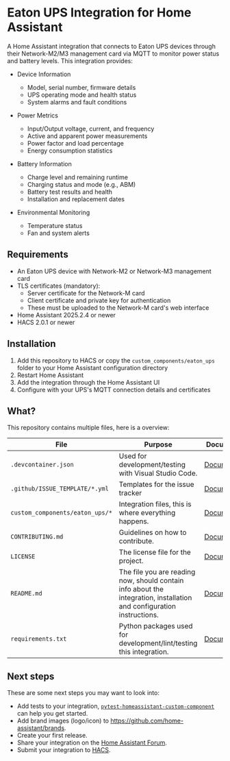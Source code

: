 # Eaton UPS Integration for Home Assistant

A Home Assistant integration that connects to Eaton UPS devices through their Network-M2/M3 management card via MQTT to monitor power status and battery levels. This integration provides:

- Device Information
  - Model, serial number, firmware details
  - UPS operating mode and health status
  - System alarms and fault conditions

- Power Metrics
  - Input/Output voltage, current, and frequency
  - Active and apparent power measurements
  - Power factor and load percentage
  - Energy consumption statistics

- Battery Information
  - Charge level and remaining runtime
  - Charging status and mode (e.g., ABM)
  - Battery test results and health
  - Installation and replacement dates

- Environmental Monitoring
  - Temperature status
  - Fan and system alerts

## Requirements

- An Eaton UPS device with Network-M2 or Network-M3 management card
- TLS certificates (mandatory):
  - Server certificate for the Network-M card
  - Client certificate and private key for authentication
  - These must be uploaded to the Network-M card's web interface
- Home Assistant 2025.2.4 or newer
- HACS 2.0.1 or newer

## Installation

1. Add this repository to HACS or copy the `custom_components/eaton_ups` folder to your Home Assistant configuration directory
2. Restart Home Assistant
3. Add the integration through the Home Assistant UI
4. Configure with your UPS's MQTT connection details and certificates

## What?

This repository contains multiple files, here is a overview:

File | Purpose | Documentation
-- | -- | --
`.devcontainer.json` | Used for development/testing with Visual Studio Code. | [Documentation](https://code.visualstudio.com/docs/remote/containers)
`.github/ISSUE_TEMPLATE/*.yml` | Templates for the issue tracker | [Documentation](https://help.github.com/en/github/building-a-strong-community/configuring-issue-templates-for-your-repository)
`custom_components/eaton_ups/*` | Integration files, this is where everything happens. | [Documentation](https://developers.home-assistant.io/docs/creating_component_index)
`CONTRIBUTING.md` | Guidelines on how to contribute. | [Documentation](https://help.github.com/en/github/building-a-strong-community/setting-guidelines-for-repository-contributors)
`LICENSE` | The license file for the project. | [Documentation](https://help.github.com/en/github/creating-cloning-and-archiving-repositories/licensing-a-repository)
`README.md` | The file you are reading now, should contain info about the integration, installation and configuration instructions. | [Documentation](https://help.github.com/en/github/writing-on-github/basic-writing-and-formatting-syntax)
`requirements.txt` | Python packages used for development/lint/testing this integration. | [Documentation](https://pip.pypa.io/en/stable/user_guide/#requirements-files)

## Next steps

These are some next steps you may want to look into:
- Add tests to your integration, [`pytest-homeassistant-custom-component`](https://github.com/MatthewFlamm/pytest-homeassistant-custom-component) can help you get started.
- Add brand images (logo/icon) to https://github.com/home-assistant/brands.
- Create your first release.
- Share your integration on the [Home Assistant Forum](https://community.home-assistant.io/).
- Submit your integration to [HACS](https://hacs.xyz/docs/publish/start).
